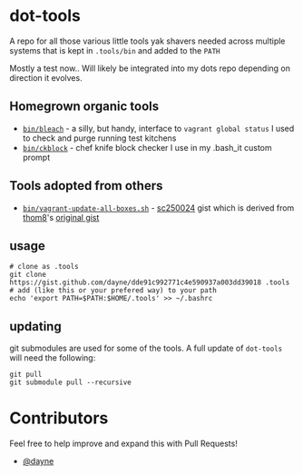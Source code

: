 # dot-tools

A repo for all those various little tools yak shavers needed across multiple systems that is kept in `.tools/bin` and added to the `PATH`

Mostly a test now.. Will likely be integrated into my dots repo depending on direction it evolves.

## Homegrown organic tools

* [`bin/bleach`](https://gist.github.com/dayne/dde91c992771c4e590937a003dd39018) - a silly, but handy, interface to `vagrant global status` I used to check and purge running test kitchens
* [`bin/ckblock`](https://gist.github.com/dayne/dde91c992771c4e590937a003dd39018) - chef knife block checker I use in my .bash_it custom prompt

## Tools adopted from others

* [`bin/vagrant-update-all-boxes.sh`](https://gist.github.com/sc250024/05a5aa1a1ee2db02080f8714226986e9) - [sc250024](https://gist.github.com/sc250024) gist which is derived from [thom8](https://gist.github.com/thom8)'s [original gist](https://gist.github.com/thom8/791f6c9978abda5e4e84)

## usage

```
# clone as .tools
git clone https://gist.github.com/dayne/dde91c992771c4e590937a003dd39018 .tools
# add (like this or your prefered way) to your path
echo 'export PATH=$PATH:$HOME/.tools' >> ~/.bashrc
```

## updating

git submodules are used for some of the tools.  A full update of `dot-tools` will need the following:

```
git pull 
git submodule pull --recursive

```

# Contributors

Feel free to help improve and expand this with Pull Requests!

* [@dayne](https://github.com/dayne)
